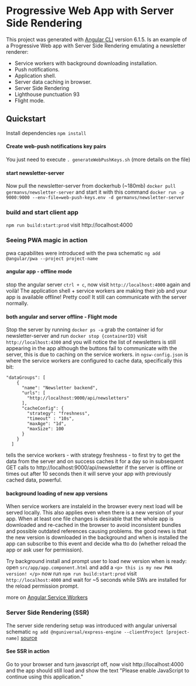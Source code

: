 # Progressive Web App with Server Side Rendering 
This project was generated with [Angular CLI](https://github.com/angular/angular-cli) version 6.1.5.
Is an example of a Progressive Web app with Server Side Rendering emulating a newsletter renderer:
* Service workers with background downloading installation.
* Push notifications. 
* Application shell.
* Server data caching in browser.
* Server Side Rendering
* Lighthouse punctuation 93
* Flight mode.

## Quickstart
Install dependencies `npm install`

#### Create web-push notifications key pairs ####
You just need to execute `. generateWebPushKeys.sh` (more details on the file)

#### start newsletter-server ####
Now pull the newsletter-server from dockerhub (~180mb)
`docker pull germanvs/newsletter-server`
and start it with this command 
`docker run -p 9000:9000 --env-file=web-push-keys.env -d germanvs/newsletter-server`

### build and start client app ###
`npm run build:start:prod`
visit http://localhost:4000

### Seeing PWA magic in action
pwa capabilites were introduced with the pwa schematic `ng add @angular/pwa --project project-name`

#### angular app - offline mode ####
stop the angular server `ctrl + c`, now visit `http://localhost:4000` again and voilà!
The application shell + service workers are making their job and your app is available offline! 
Pretty cool! It still can communicate with the server normally. 

#### both angular and server offline - Flight mode ####
Stop the server by running `docker ps -a` grab the container id for newsletter-server and run `docker stop {containerID}`
visit `http://localhost:4300` and you will notice the list of newsletters is still appearing in the app although the 
buttons fail to communicate with the server, this is due to caching on the service workers.
in `ngsw-config.json` is where the service workers are configured to cache data, specifically this bit:
```$xslt
"dataGroups": [
    {
      "name": "Newsletter backend",
      "urls": [
        "http://localhost:9000/api/newsletters"
      ],
      "cacheConfig": {
        "strategy": "freshness",
        "timeout" : "10s",
        "maxAge": "1d",
        "maxSize": 100
      }
    }
  ]
```
tells the service workers - with strategy freshness - to first try to get the data from the server and on success 
caches it for a day so in subsequent GET calls to http://localhost:9000/api/newsletter if the server is 
offline or times out after 10 seconds then it will serve your app with previously cached data, powerful.

#### background loading of new app versions
When service workers are instaleld in the browser every next load will be served locally.
This also applies even when there is a new version of your app. When at least one file changes
is desirable that the whole app is downloaded and re-cached in the browser to avoid inconsistent bundles and possible
outdated references causing problems. 
the good news is that the new version is downloaded in the background and when is installed the app can subscribe to this event and decide wha tto do 
(whether reload the app or ask user for permission).

Try background install and prompt user to load new version when is ready:
open `src/app/app.component.html` and add a `<p> this is my new PWA version! </p>`
now run `npm run build:start:prod`
visit `http://localhost:4000` and wait for ~5 seconds while SWs are installed for the reload permission prompt.

more on [Angular Service Workers](https://angular.io/guide/service-worker-intro)

### Server Side Rendering (SSR)
The server side rendering setup was introduced with angular universal schematic 
`ng add @nguniversal/express-engine --clientProject [project-name]` [source](https://medium.com/@MarkPieszak/angular-universal-server-side-rendering-deep-dive-dc442a6be7b7)
 
 #### See SSR in action 
 Go to your browser and turn javascript off, now visit http://localhost:4000 and the app should still load and show the text "Please enable JavaScript to continue using this application."
